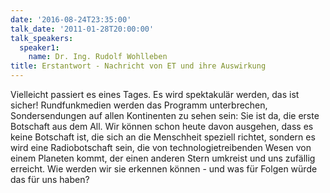 ```yaml
---
date: '2016-08-24T23:35:00'
talk_date: '2011-01-28T20:00:00'
talk_speakers:
  speaker1:
    name: Dr. Ing. Rudolf Wohlleben
title: Erstantwort - Nachricht von ET und ihre Auswirkung
---
```

Vielleicht passiert es eines Tages. Es wird spektakulär werden, das ist sicher!
Rundfunkmedien werden das Programm unterbrechen, Sondersendungen auf allen
Kontinenten zu sehen sein: Sie ist da, die erste Botschaft aus dem All.
Wir können schon heute davon ausgehen, dass es keine Botschaft ist, die sich an die Menschheit speziell richtet, sondern es wird eine Radiobotschaft sein, die von technologietreibenden Wesen von einem Planeten kommt, der einen anderen Stern umkreist und uns zufällig erreicht. Wie werden wir sie erkennen können - und was für Folgen würde das für uns haben?